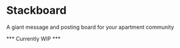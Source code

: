 Stackboard
==========

A giant message and posting board for your apartment community

*** Currently WIP ***
